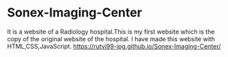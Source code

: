 # Sonex-Imaging-Center
It is a website of a Radiology hospital.This is my first website which is the copy of the original website of the hospital. I have made this website with HTML,CSS,JavaScript.
https://rutvi99-jpg.github.io/Sonex-Imaging-Center/
